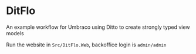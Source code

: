 # DitFlo
An example workflow for Umbraco using Ditto to create strongly typed view models

Run the website in `Src/DitFlo.Web`, backoffice login is `admin/admin`
